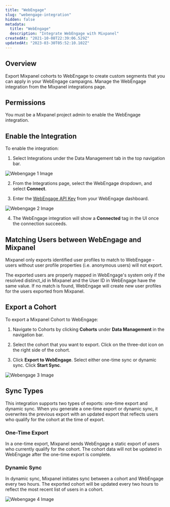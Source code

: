 ```yaml
---
title: "WebEngage"
slug: "webengage-integration"
hidden: false
metadata: 
  title: "WebEngage"
  description: "Integrate WebEngage with Mixpanel"
createdAt: "2021-10-08T22:39:06.529Z"
updatedAt: "2023-03-30T05:52:10.102Z"
---
```


## Overview

Export Mixpanel cohorts to WebEngage to create custom segments that you can apply in your WebEngage campaigns. Manage the WebEngage integration from the Mixpanel integrations page.

## Permissions

You must be a Mixpanel project admin to enable the WebEngage integration.

## Enable the Integration

To enable the integration: 

1. Select Integrations under the Data Management tab in the top navigation bar.

![Webengage 1 Image](/webengage1.png)

2. From the Integrations page, select the WebEngage dropdown, and select **Connect**.

3. Enter the [WebEngage API Key](https://docs.webengage.com/docs/rest-api-getting-started#getting-your-credentials) from your WebEngage dashboard.

![Webengage 2 Image](/webengage2.png)

4. The WebEngage integration will show a **Connected** tag in the UI once the connection succeeds.

## Matching Users between WebEngage and Mixpanel

Mixpanel only exports identified user profiles to match to WebEngage - users without user profile properties (i.e. anonymous users) will not export.

The exported users are properly mapped in WebEngage's system only if the resolved distinct_id in Mixpanel and the User ID in WebEngage have the same value. If no match is found, WebEngage will create new user profiles for the users exported from Mixpanel.

## Export a Cohort
To export a Mixpanel Cohort to WebEngage:

1. Navigate to Cohorts by clicking **Cohorts** under **Data Management** in the navigation bar.

2. Select the cohort that you want to export. Click on the three-dot icon on the right side of the cohort.

3. Click **Export to WebEngage**. Select either one-time sync or dynamic sync. Click **Start Sync**.

![Webengage 3 Image](/webengage3.png)

## Sync Types
This integration supports two types of exports: one-time export and dynamic sync. When you generate a one-time export or dynamic sync, it overwrites the previous export with an updated export that reflects users who qualify for the cohort at the time of export.

### One-Time Export
In a one-time export, Mixpanel sends WebEngage a static export of users who currently qualify for the cohort. The cohort data will not be updated in WebEngage after the one-time export is complete.

### Dynamic Sync
In dynamic sync, Mixpanel initiates sync between a cohort and WebEngage every two hours. The exported cohort will be updated every two hours to reflect the most recent list of users in a cohort.

![Webengage 4 Image](/webengage4.png)

